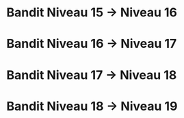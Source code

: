 # Bandit Niveau 15 → Niveau 16
# Bandit Niveau 16 → Niveau 17
# Bandit Niveau 17 → Niveau 18
# Bandit Niveau 18 → Niveau 19
